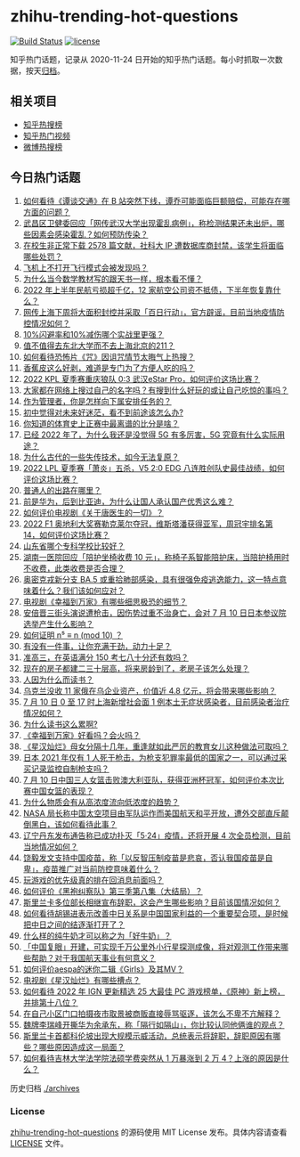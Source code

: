 # zhihu-trending-hot-questions

[![Build Status](https://github.com/justjavac/zhihu-trending-hot-questions/workflows/ci/badge.svg?branch=master)](https://github.com/justjavac/zhihu-trending-hot-questions/actions)
[![license](https://img.shields.io/github/license/justjavac/zhihu-trending-hot-questions)](https://github.com/justjavac/zhihu-trending-hot-questions/blob/master/LICENSE)

知乎热门话题，记录从 2020-11-24 日开始的知乎热门话题。每小时抓取一次数据，按天[归档](./archives)。

## 相关项目

- [知乎热搜榜](https://github.com/justjavac/zhihu-trending-top-search)
- [知乎热门视频](https://github.com/justjavac/zhihu-trending-hot-video)
- [微博热搜榜](https://github.com/justjavac/weibo-trending-hot-search)

## 今日热门话题

<!-- BEGIN -->
<!-- 最后更新时间 Mon Jul 11 2022 04:18:48 GMT+0800 (China Standard Time) -->

1. [如何看待《谭谈交通》在 B 站突然下线，谭乔可能面临巨额赔偿，可能存在哪方面的问题？](https://www.zhihu.com/question/542527902)
1. [武昌区卫健委回应「网传武汉大学出现霍乱病例」，称检测结果还未出炉，哪些因素会感染霍乱？如何预防传染？](https://www.zhihu.com/question/542509844)
1. [在校生非正常下载 2578 篇文献，社科大 IP 遭数据库商封禁，该学生将面临哪些处罚？](https://www.zhihu.com/question/542506737)
1. [飞机上不打开飞行模式会被发现吗？](https://www.zhihu.com/question/448267257)
1. [为什么当今数学教材写的跟天书一样，根本看不懂？](https://www.zhihu.com/question/389151826)
1. [2022 年上半年民航亏损超千亿，12 家航空公司资不抵债，下半年恢复靠什么？](https://www.zhihu.com/question/542407749)
1. [网传上海下周将大面积封控并采取「百日行动」，官方辟谣，目前当地疫情防控情况如何？](https://www.zhihu.com/question/542568297)
1. [10%闪避率和10%减伤哪个实战里更强？](https://www.zhihu.com/question/536168349)
1. [值不值得去东北大学而不去上海北京的211？](https://www.zhihu.com/question/539588139)
1. [如何看待恐怖片《咒》因诅咒情节太晦气上热搜？](https://www.zhihu.com/question/542359506)
1. [香蕉皮这么好剥，难道是专门为了方便人吃的吗？](https://www.zhihu.com/question/435649196)
1. [2022 KPL 夏季赛重庆狼队 0:3 武汉eStar Pro，如何评价这场比赛？](https://www.zhihu.com/question/542567206)
1. [大家都在网络上搜过自己的名字吗？有搜到什么好玩的或让自己吃惊的事吗？](https://www.zhihu.com/question/365010661)
1. [作为管理者，你是怎样向下属安排任务的？](https://www.zhihu.com/question/277606711)
1. [初中觉得对未来好迷茫，看不到前途该怎么办?](https://www.zhihu.com/question/541010560)
1. [你知道的体育史上正赛中最离谱的比分是啥？](https://www.zhihu.com/question/534727644)
1. [已经 2022 年了，为什么我还是没觉得 5G 有多厉害，5G 究竟有什么实际用途？](https://www.zhihu.com/question/506028125)
1. [为什么古代的一些失传技术，如今无法复原？](https://www.zhihu.com/question/541109881)
1. [2022 LPL 夏季赛「萧炎」五杀，V5 2:0 EDG 八连胜创队史最佳战绩，如何评价这场比赛？](https://www.zhihu.com/question/542561905)
1. [普通人的出路在哪里？](https://www.zhihu.com/question/486479726)
1. [前是华为，后到比亚迪，为什么让国人承认国产优秀这么难？](https://www.zhihu.com/question/541402483)
1. [如何评价电视剧《关于唐医生的一切》？](https://www.zhihu.com/question/482895758)
1. [2022 F1 奥地利大奖赛勒克莱尔夺冠，维斯塔潘获得亚军，周冠宇排名第 14，如何评价这场比赛？](https://www.zhihu.com/question/542569087)
1. [山东省哪个专科学校比较好？](https://www.zhihu.com/question/284190070)
1. [湖南一医院回应「陪护坐椅收费 10 元」，称椅子系智能陪护床，当陪护椅用时不收费，此类收费是否合理？](https://www.zhihu.com/question/542532758)
1. [奥密克戎新分支 BA.5 或重拾肺部感染，具有很强免疫逃逸能力，这一特点意味着什么？我们该如何应对？](https://www.zhihu.com/question/542053592)
1. [电视剧《幸福到万家》有哪些细思极恐的细节？](https://www.zhihu.com/question/540515128)
1. [安倍晋三街头演说遭枪击，因伤势过重不治身亡，会对 7 月 10 日日本参议院选举产生什么影响？](https://www.zhihu.com/question/542186370)
1. [如何证明 n⁵ ≡ n (mod 10) ？](https://www.zhihu.com/question/448105369)
1. [有没有一件事，让你充满干劲，动力十足？](https://www.zhihu.com/question/541606396)
1. [准高三，在英语满分 150 考七八十分还有救吗？](https://www.zhihu.com/question/542022302)
1. [现在的房子都建二三十层高，将来房龄到了，老房子该怎么处理？](https://www.zhihu.com/question/440200131)
1. [人因为什么而读书？](https://www.zhihu.com/question/536197950)
1. [乌克兰没收 11 家俄在乌企业资产，价值近 4.8 亿元，将会带来哪些影响？](https://www.zhihu.com/question/542502430)
1. [7 月 10 日 0 至 17 时上海新增社会面 1 例本土无症状感染者，目前感染者治疗情况如何？](https://www.zhihu.com/question/542542983)
1. [为什么读书这么累啊?](https://www.zhihu.com/question/540931590)
1. [《幸福到万家》好看吗？会火吗？](https://www.zhihu.com/question/540381368)
1. [《星汉灿烂》母女分隔十几年，重逢就如此严厉的教育女儿这种做法可取吗？](https://www.zhihu.com/question/541804252)
1. [日本 2021 年仅有 1 人死于枪击，为枪支犯罪率最低的国家之一，可以通过采买记录监控自制枪支吗？](https://www.zhihu.com/question/542393804)
1. [7 月 10 日中国三人女篮击败澳大利亚队，获得亚洲杯冠军，如何评价本次比赛中国女篮的表现？](https://www.zhihu.com/question/542570889)
1. [为什么物质会有从高浓度流向低浓度的趋势？](https://www.zhihu.com/question/542142746)
1. [NASA 局长称中国太空项目由军队运作而美国航天和平开放，遭外交部直斥颠倒黑白，该如何看待此事？](https://www.zhihu.com/question/542113805)
1. [辽宁丹东发布通告称已成功扑灭「5·24」疫情，还将开展 4 次全员检测，目前当地情况如何？](https://www.zhihu.com/question/542541015)
1. [饶毅发文支持中国疫苗，称「以反智压制疫苗是悲哀，否认我国疫苗是自卑」，疫苗推广对当前防控意味着什么？](https://www.zhihu.com/question/542173880)
1. [玩游戏的优先级真的排在回消息前面吗？](https://www.zhihu.com/question/541763151)
1. [如何评价《黑袍纠察队》第三季第八集（大结局）？](https://www.zhihu.com/question/542127917)
1. [斯里兰卡多位部长相继宣布辞职，这会产生哪些影响？目前该国情况如何？](https://www.zhihu.com/question/542538365)
1. [如何看待胡锡进表示改善中日关系是中国国家利益的一个重要契合项，是时候把中日之间的结逐渐打开了？](https://www.zhihu.com/question/542504448)
1. [什么样的纯牛奶才可以称之为「好牛奶」？](https://www.zhihu.com/question/540900689)
1. [「中国复眼」开建，可实现千万公里外小行星探测成像，将对观测工作带来哪些帮助？对于我国航天事业有何意义？](https://www.zhihu.com/question/542407404)
1. [如何评价aespa的迷你二辑《Girls》及其MV？](https://www.zhihu.com/question/535524916)
1. [电视剧《星汉灿烂》有哪些槽点？](https://www.zhihu.com/question/541608145)
1. [如何看待 2022 年 IGN 更新精选 25 大最佳 PC 游戏榜单，《原神》新上榜，并排第十八位？](https://www.zhihu.com/question/542068253)
1. [在自己小区门口拍摄夜市取景被商贩直接辱骂驱逐，该怎么不卑不亢解释？](https://www.zhihu.com/question/542275002)
1. [魏牌李瑞峰开撕华为余承东，称「隔行如隔山」，你比较认同他俩谁的观点？](https://www.zhihu.com/question/542214546)
1. [斯里兰卡首都科伦坡出现大规模示威活动，总统表示将辞职，辞职原因有哪些？哪些原因造成这一局面？](https://www.zhihu.com/question/542486722)
1. [如何看待吉林大学法学院法硕学费突然从 1 万暴涨到 2 万 4？上涨的原因是什么？](https://www.zhihu.com/question/541637826)

<!-- END -->

历史归档 [./archives](./archives)

### License

[zhihu-trending-hot-questions](https://github.com/justjavac/zhihu-trending-hot-questions)
的源码使用 MIT License 发布。具体内容请查看 [LICENSE](./LICENSE) 文件。
